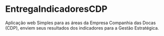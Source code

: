# EntregaIndicadoresCDP
Aplicação web Simples para as áreas da Empresa Companhia das Docas (CDP), enviem seus resultados dos indicadores para a Gestão Estratégica.
